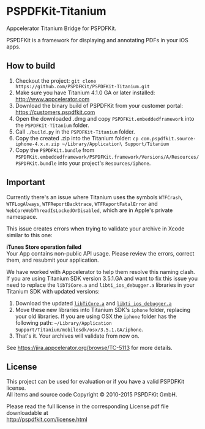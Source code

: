 PSPDFKit-Titanium
=================

Appcelerator Titanium Bridge for PSPDFKit.

PSPDFKit is a framework for displaying and annotating PDFs in your iOS apps.

## How to build

1. Checkout the project: `git clone https://github.com/PSPDFKit/PSPDFKit-Titanium.git`
2. Make sure you have Titanium 4.1.0 GA or later installed: http://www.appcelerator.com
3. Download the binary build of PSPDFKit from your customer portal: https://customers.pspdfkit.com
4. Open the downloaded .dmg and copy `PSPDFKit.embeddedframework` into the `PSPDFKit-Titanium` folder.
5. Call `./build.py` in the `PSPDFKit-Titanium` folder.
6. Copy the created .zip into the Titanium folder: `cp com.pspdfkit.source-iphone-4.x.x.zip ~/Library/Application\ Support/Titanium`
7. Copy the `PSPDFKit.bundle` from `PSPDFKit.embeddedframework/PSPDFKit.framework/Versions/A/Resources/PSPDFKit.bundle` into your project's `Resources/iphone`.

## Important

Currently there's an issue where Titanium uses the symbols `WTFCrash`, `WTFLogAlways`, `WTFReportBacktrace`, `WTFReportFatalError` and `WebCoreWebThreadIsLockedOrDisabled`, which are in Apple's private namespace.

This issue creates errors when trying to validate your archive in Xcode similar to this one:

**iTunes Store operation failed**  
Your App contains non-public API usage. Please review the errors, correct them, and resubmit your application.

We have worked with Appcelerator to help them resolve this naming clash.  
If you are using Titanium SDK version 3.5.1.GA and want to fix this issue you need to replace the `libTiCore.a` and `libti_ios_debugger.a` libraries in your Titanium SDK with updated versions:

1. Download the updated [`libTiCore.a`](https://dl.dropboxusercontent.com/u/7540194/TitaniumLibs/libTiCore.a) and [`libti_ios_debugger.a`](https://dl.dropboxusercontent.com/u/7540194/TitaniumLibs/libti_ios_debugger.a)
2. Move these new libraries into Titanium SDK's `iphone` folder, replacing your old libraries. If you are using OSX the `iphone` folder has the following path: `~/Library/Application Support/Titanium/mobilesdk/osx/3.5.1.GA/iphone`.
3. That's it. Your archives will validate from now on.

See https://jira.appcelerator.org/browse/TC-5113 for more details.

## License

This project can be used for evaluation or if you have a valid PSPDFKit license.  
All items and source code Copyright © 2010-2015 PSPDFKit GmbH.

Please read the full license in the corresponding License.pdf file downloadable at  
http://pspdfkit.com/license.html
